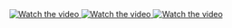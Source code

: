 
<div style="text-align: center;">
  <a href="https://www.youtube.com/watch?v=gaAwY7scFp4" target="_blank">
    <img src="https://img.youtube.com/vi/gaAwY7scFp4/0.jpg" alt="Watch the video">
  </a>

  <a href="https://www.youtube.com/watch?v=wD4OQ3D2_q8" target="_blank">
    <img src="https://img.youtube.com/vi/wD4OQ3D2_q8/0.jpg" alt="Watch the video">
  </a>

  <a href="https://www.youtube.com/watch?v=z6PczAD-RSs" target="_blank">
    <img src="https://img.youtube.com/vi/z6PczAD-RSs/0.jpg" alt="Watch the video">
  </a>
</div>

